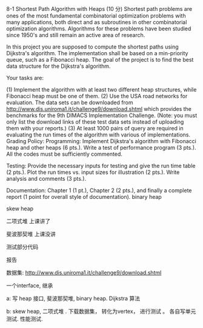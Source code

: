 



8-1 Shortest Path Algorithm with Heaps (10 分)
Shortest path problems are ones of the most fundamental combinatorial optimization problems with many applications, both direct and as subroutines in other combinatorial optimization algorithms. Algorithms for these problems have been studied since 1950's and still remain an active area of research.

In this project you are supposed to compute the shortest paths using Dijkstra's algorithm. The implementation shall be based on a min-priority queue, such as a Fibonacci heap. The goal of the project is to find the best data structure for the Dijkstra's algorithm.

Your tasks are:

(1) Implement the algorithm with at least two different heap structures, while Fibonacci heap must be one of them.
(2) Use the USA road networks for evaluation. The data sets can be downloaded from http://www.dis.uniroma1.it/challenge9/download.shtml which provides the benchmarks for the 9th DIMACS Implementation Challenge. (Note: you must only list the download links of these test data sets instead of uploading them with your reports.)
(3) At least 1000 pairs of query are required in evaluating the run times of the algorithm with various of implementations.
Grading Policy:
Programming: Implement Dijkstra's algorithm with Fibonacci heap and other heaps (6 pts.). Write a test of performance program (3 pts.). All the codes must be sufficiently commented.

Testing: Provide the necessary inputs for testing and give the run time table (2 pts.). Plot the run times vs. input sizes for illustration (2 pts.). Write analysis and comments (3 pts.).

Documentation: Chapter 1 (1 pt.), Chapter 2 (2 pts.), and finally a complete report (1 point for overall style of documentation).
binary heap 

skew heap 





二项式堆  上课讲了

斐波那契堆  上课没讲

 测试部分代码

报告

数据集: http://www.dis.uniroma1.it/challenge9/download.shtml

一个interface,  继承 

a: 写 heap 接口,  斐波那契堆, binary heap. Dijkstra 算法

 b: skew heap, 二项式堆 . 下载数据集， 转化为vertex， 进行测试
。
各自写单元测试. 性能测试. 

 

